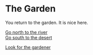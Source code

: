 # The Garden

You return to the garden. It is nice here.

[Go north to the river](bridge.html)  
[Go south to the desert](desert.html)  


[Look for the gardener](cottage.html)
